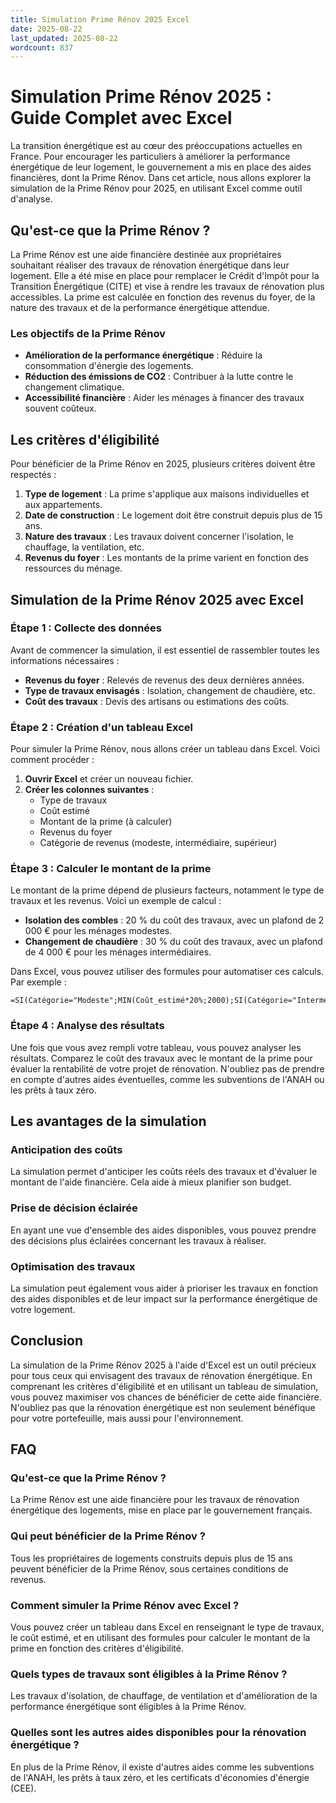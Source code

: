 ```yaml
---
title: Simulation Prime Rénov 2025 Excel
date: 2025-08-22
last_updated: 2025-08-22
wordcount: 837
---
```


# Simulation Prime Rénov 2025 : Guide Complet avec Excel

La transition énergétique est au cœur des préoccupations actuelles en France. Pour encourager les particuliers à améliorer la performance énergétique de leur logement, le gouvernement a mis en place des aides financières, dont la Prime Rénov. Dans cet article, nous allons explorer la simulation de la Prime Rénov pour 2025, en utilisant Excel comme outil d'analyse.

## Qu'est-ce que la Prime Rénov ?

La Prime Rénov est une aide financière destinée aux propriétaires souhaitant réaliser des travaux de rénovation énergétique dans leur logement. Elle a été mise en place pour remplacer le Crédit d'Impôt pour la Transition Énergétique (CITE) et vise à rendre les travaux de rénovation plus accessibles. La prime est calculée en fonction des revenus du foyer, de la nature des travaux et de la performance énergétique attendue.

### Les objectifs de la Prime Rénov

- **Amélioration de la performance énergétique** : Réduire la consommation d'énergie des logements.
- **Réduction des émissions de CO2** : Contribuer à la lutte contre le changement climatique.
- **Accessibilité financière** : Aider les ménages à financer des travaux souvent coûteux.

## Les critères d'éligibilité

Pour bénéficier de la Prime Rénov en 2025, plusieurs critères doivent être respectés :

1. **Type de logement** : La prime s'applique aux maisons individuelles et aux appartements.
2. **Date de construction** : Le logement doit être construit depuis plus de 15 ans.
3. **Nature des travaux** : Les travaux doivent concerner l'isolation, le chauffage, la ventilation, etc.
4. **Revenus du foyer** : Les montants de la prime varient en fonction des ressources du ménage.

## Simulation de la Prime Rénov 2025 avec Excel

### Étape 1 : Collecte des données

Avant de commencer la simulation, il est essentiel de rassembler toutes les informations nécessaires :

- **Revenus du foyer** : Relevés de revenus des deux dernières années.
- **Type de travaux envisagés** : Isolation, changement de chaudière, etc.
- **Coût des travaux** : Devis des artisans ou estimations des coûts.

### Étape 2 : Création d'un tableau Excel

Pour simuler la Prime Rénov, nous allons créer un tableau dans Excel. Voici comment procéder :

1. **Ouvrir Excel** et créer un nouveau fichier.
2. **Créer les colonnes suivantes** :
   - Type de travaux
   - Coût estimé
   - Montant de la prime (à calculer)
   - Revenus du foyer
   - Catégorie de revenus (modeste, intermédiaire, supérieur)

### Étape 3 : Calculer le montant de la prime

Le montant de la prime dépend de plusieurs facteurs, notamment le type de travaux et les revenus. Voici un exemple de calcul :

- **Isolation des combles** : 20 % du coût des travaux, avec un plafond de 2 000 € pour les ménages modestes.
- **Changement de chaudière** : 30 % du coût des travaux, avec un plafond de 4 000 € pour les ménages intermédiaires.

Dans Excel, vous pouvez utiliser des formules pour automatiser ces calculs. Par exemple :

```excel
=SI(Catégorie="Modeste";MIN(Coût_estimé*20%;2000);SI(Catégorie="Intermédiaire";MIN(Coût_estimé*30%;4000);0))
```

### Étape 4 : Analyse des résultats

Une fois que vous avez rempli votre tableau, vous pouvez analyser les résultats. Comparez le coût des travaux avec le montant de la prime pour évaluer la rentabilité de votre projet de rénovation. N'oubliez pas de prendre en compte d'autres aides éventuelles, comme les subventions de l'ANAH ou les prêts à taux zéro.

## Les avantages de la simulation

### Anticipation des coûts

La simulation permet d'anticiper les coûts réels des travaux et d'évaluer le montant de l'aide financière. Cela aide à mieux planifier son budget.

### Prise de décision éclairée

En ayant une vue d'ensemble des aides disponibles, vous pouvez prendre des décisions plus éclairées concernant les travaux à réaliser.

### Optimisation des travaux

La simulation peut également vous aider à prioriser les travaux en fonction des aides disponibles et de leur impact sur la performance énergétique de votre logement.

## Conclusion

La simulation de la Prime Rénov 2025 à l'aide d'Excel est un outil précieux pour tous ceux qui envisagent des travaux de rénovation énergétique. En comprenant les critères d'éligibilité et en utilisant un tableau de simulation, vous pouvez maximiser vos chances de bénéficier de cette aide financière. N'oubliez pas que la rénovation énergétique est non seulement bénéfique pour votre portefeuille, mais aussi pour l'environnement.

## FAQ

### Qu'est-ce que la Prime Rénov ?

La Prime Rénov est une aide financière pour les travaux de rénovation énergétique des logements, mise en place par le gouvernement français.

### Qui peut bénéficier de la Prime Rénov ?

Tous les propriétaires de logements construits depuis plus de 15 ans peuvent bénéficier de la Prime Rénov, sous certaines conditions de revenus.

### Comment simuler la Prime Rénov avec Excel ?

Vous pouvez créer un tableau dans Excel en renseignant le type de travaux, le coût estimé, et en utilisant des formules pour calculer le montant de la prime en fonction des critères d'éligibilité.

### Quels types de travaux sont éligibles à la Prime Rénov ?

Les travaux d'isolation, de chauffage, de ventilation et d'amélioration de la performance énergétique sont éligibles à la Prime Rénov.

### Quelles sont les autres aides disponibles pour la rénovation énergétique ?

En plus de la Prime Rénov, il existe d'autres aides comme les subventions de l'ANAH, les prêts à taux zéro, et les certificats d'économies d'énergie (CEE).
